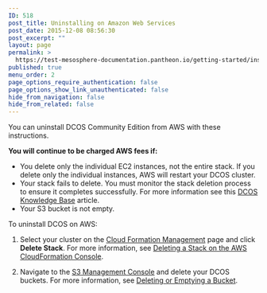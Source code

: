 ```yaml
---
ID: 518
post_title: Uninstalling on Amazon Web Services
post_date: 2015-12-08 08:56:30
post_excerpt: ""
layout: page
permalink: >
  https://test-mesosphere-documentation.pantheon.io/getting-started/installing/installing-community-edition/removeaws/
published: true
menu_order: 2
page_options_require_authentication: false
page_options_show_link_unauthenticated: false
hide_from_navigation: false
hide_from_related: false
---
```

You can uninstall DCOS Community Edition from AWS with these instructions.

**You will continue to be charged AWS fees if:**

*   You delete only the individual EC2 instances, not the entire stack. If you delete only the individual instances, AWS will restart your DCOS cluster.
*   Your stack fails to delete. You must monitor the stack deletion process to ensure it completes successfully. For more information see this <a href="https://support.mesosphere.com/hc/en-us/articles/204623889-Why-is-AWS-failing-to-delete-my-cluster-" target="_blank">DCOS Knowledge Base</a> article. 
*   Your S3 bucket is not empty.

To uninstall DCOS on AWS:

1.  Select your cluster on the <a href="https://console.aws.amazon.com/cloudformation/home" target="_blank">Cloud Formation Management</a> page and click **Delete Stack**. For more information, see <a href="http://docs.aws.amazon.com/AWSCloudFormation/latest/UserGuide/cfn-console-delete-stack.html" target="_blank">Deleting a Stack on the AWS CloudFormation Console</a>.

2.  Navigate to the <a href="https://console.aws.amazon.com/s3/home" target="_blank">S3 Management Console</a> and delete your DCOS buckets. For more information, see <a href="http://docs.aws.amazon.com/AmazonS3/latest/dev/delete-or-empty-bucket.html" target="_blank">Deleting or Emptying a Bucket</a>.